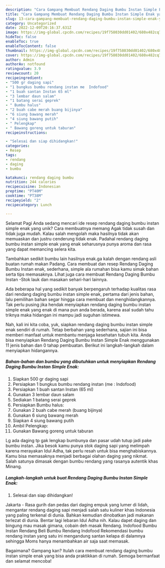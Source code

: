 ```yaml
---
description: "Cara Gampang Membuat Rendang Daging Bumbu Instan Simple Enak yang Enak"
title: "Cara Gampang Membuat Rendang Daging Bumbu Instan Simple Enak yang Enak"
slug: 13-cara-gampang-membuat-rendang-daging-bumbu-instan-simple-enak-yang-enak
category: Uncategorized
date: 2022-12-09T20:16:37.631Z
image: https://img-global.cpcdn.com/recipes/19f758030dd01402/680x482cq70/rendang-daging-bumbu-instan-simple-enak-foto-resep-utama.jpg
hideToc: false
enableToc: true
enableTocContent: false
thumbnail: https://img-global.cpcdn.com/recipes/19f758030dd01402/680x482cq70/rendang-daging-bumbu-instan-simple-enak-foto-resep-utama.jpg
cover: https://img-global.cpcdn.com/recipes/19f758030dd01402/680x482cq70/rendang-daging-bumbu-instan-simple-enak-foto-resep-utama.jpg
author: Admin
authorAv: notfound
ratingvalue: 3.9
reviewcount: 20
recipeingredient:
- "500 gr daging sapi"
- "1 bungkus bumbu rendang instan me  Indofood"
- "1 buah santan Instan 65 ml"
- "3 lembar daun salam"
- "1 batang serai geprek"
- " Bumbu halus"
- "2 buah cabe merah buang bijinya"
- "6 siung bawang merah"
- "4 siung bawang putih"
- " Pelengkap"
- " Bawang goreng untuk taburan"
recipeinstructions:

- "Selesai dan siap dihidangkan!"
categories:
- Resep
tags:
- rendang
- daging
- bumbu

katakunci: rendang daging bumbu 
nutrition: 244 calories
recipecuisine: Indonesian
preptime: "PT40M"
cooktime: "PT38M"
recipeyield: "2"
recipecategory: Lunch

---
```



Selamat Pagi Anda sedang mencari ide resep rendang daging bumbu instan simple enak yang unik? Cara membuatnya memang Agak tidak susah dan tidak juga mudah. Kalau salah mengolah maka hasilnya tidak akan memuaskan dan justru cenderung tidak enak. Padahal rendang daging bumbu instan simple enak yang enak seharusnya punya aroma dan rasa yang dapat memancing selera kita.


Tambahkan sedikit bumbu lain hasilnya enak.ga kalah dengan rendang asli buatan rumah makan Padang. Cara membuat dan resep Rendang Daging Bumbu Instan enak, sederhana, simple ala rumahan bisa kamu simak bahan serta tips memasaknya. Lihat juga cara membuat Rendang Daging Bumbu Instan -Stok lauk dan masakan sehari-hari lainnya.

Ada beberapa hal yang sedikit banyak berpengaruh terhadap kualitas rasa dari rendang daging bumbu instan simple enak, pertama dari jenis bahan, lalu pemilihan bahan segar hingga cara membuat dan menghidangkannya. Tak perlu pusing jika hendak menyiapkan rendang daging bumbu instan simple enak yang enak di mana pun anda berada, karena asal sudah tahu triknya maka hidangan ini mampu jadi suguhan istimewa.


Nah, kali ini kita coba, yuk, siapkan rendang daging bumbu instan simple enak sendiri di rumah. Tetap berbahan yang sederhana, sajian ini bisa memberi manfaat untuk membantu menjaga kesehatan tubuh kita. Anda bisa menyiapkan Rendang Daging Bumbu Instan Simple Enak menggunakan 11 jenis bahan dan 0 tahap pembuatan. Berikut ini langkah-langkah dalam menyiapkan hidangannya.

<!--inarticleads1-->

##### Bahan-bahan dan bumbu yang dibutuhkan untuk menyiapkan Rendang Daging Bumbu Instan Simple Enak:

1. Siapkan 500 gr daging sapi
1. Persiapkan 1 bungkus bumbu rendang instan (me : Indofood)
1. Persiapkan 1 buah santan Instan (65 ml)
1. Gunakan 3 lembar daun salam
1. Sediakan 1 batang serai geprek
1. Persiapkan  Bumbu halus:
1. Gunakan 2 buah cabe merah (buang bijinya)
1. Gunakan 6 siung bawang merah
1. Siapkan 4 siung bawang putih
1. Ambil  Pelengkap:
1. Gunakan  Bawang goreng untuk taburan


Lg ada daging tp gak lengkap bumbunya dan pasar udah tutup jadi pake bumbu instan. Jika besok kamu punya stok daging sapi yang melimpah karena merayakan Idul Adha, tak perlu resah untuk bisa menghabiskannya. Kamu bisa memasaknya menjadi berbagai olahan daging yang nikmat. Salah satunya dimasak dengan bumbu rendang yang rasanya autentik khas Minang. 

<!--inarticleads2-->

##### Langkah-langkah untuk buat Rendang Daging Bumbu Instan Simple Enak:


1. Selesai dan siap dihidangkan!

Jakarta - Rasa gurih dan pedas dari daging empuk yang lumer di lidah, mengantar rendang daging sapi menjadi salah satu kuliner khas Indonesia yang paling terkenal di dunia. Bahkan kemudian dinobatkan jadi makanan terlezat di dunia. Bentar lagi lebaran Idul Adha nih. Kalau dapet daging dan bingung mau masak gimana, cobain deh masak Rendang. Indofood Bumbu Instan Rendang Beli Bumbu Rendang Indofood Rekomendasi bumbu rendang instan yang satu ini mengandung santan kelapa di dalamnya sehingga Moms hanya menambahkan air saja saat memasak. 

Bagaimana? Gampang kan? Itulah cara membuat rendang daging bumbu instan simple enak yang bisa anda praktikkan di rumah. Semoga bermanfaat dan selamat mencoba!
